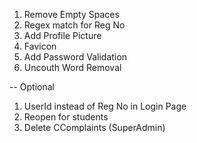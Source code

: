 1. Remove Empty Spaces
2. Regex match for Reg No
3. Add Profile Picture
4. Favicon
5. Add Password Validation
6. Uncouth Word Removal

-- Optional
1. UserId instead of Reg No in Login Page
2. Reopen for students
3. Delete CComplaints (SuperAdmin)